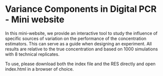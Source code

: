 # Variance Components in Digital PCR - Mini website

In this mini-website, we provide an interactive tool to study the influence of specific sources of variation on the performance of the concentration estimators. This can serve as a guide when designing an experiment. All results are relative to the true concentration and based on 1000 simulations with 8 technical replicates.

To use, please download both the index file and the RES directly and open index.html in a browser of choice.
